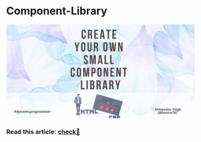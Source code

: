 # Component-Library

![component-library-header-image](/images/component-library-header.png)

### Read this article: [check🚀]()
